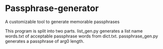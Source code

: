 # Passphrase-generator
A customizable tool to generate memorable passphrases

This program is split into two parts. list_gen.py generates a list name words.txt of acceptable passphrase words from dict.txt.
passphrase_gen.py generates a passphrase of arg0 length.
